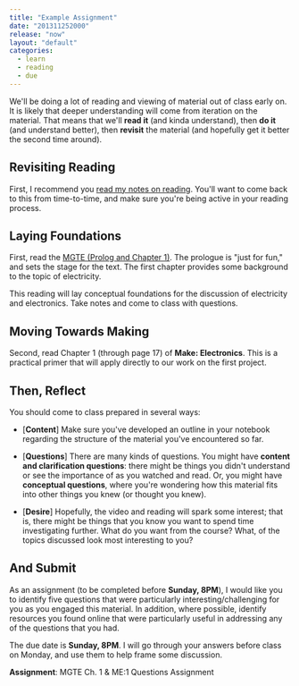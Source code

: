 ```yaml
---
title: "Example Assignment"
date: "201311252000"
release: "now"
layout: "default"
categories: 
  - learn
  - reading
  - due
---
```


We'll be doing a lot of reading and viewing of material out of class early on. It is likely that deeper understanding will come from iteration on the material. That means that we'll **read it** (and kinda understand), then **do it** (and understand better), then **revisit** the material (and hopefully get it better the second time around).

## Revisiting Reading

First, I recommend you [read my notes on reading]({{site.base}}/infra/how-to-read.html). You'll want to come back to this from time-to-time, and make sure you're being active in your reading process.

## Laying Foundations

First, read the [MGTE (Prolog and Chapter 1)](http://moodle2.berea.edu/course/view.php?id=2512#section-4). The prologue is "just for fun," and sets the stage for the text. The first chapter provides some background to the topic of electricity. 

This reading will lay conceptual foundations for the discussion of electricity and electronics. Take notes and come to class with questions.

## Moving Towards Making

Second, read Chapter 1 (through page 17) of **Make: Electronics**. This is a practical primer that will apply directly to our work on the first project.

## Then, Reflect

You should come to class prepared in several ways:

* [**Content**] Make sure you've developed an outline in your notebook regarding the structure of the material you've encountered so far. 

* [**Questions**] There are many kinds of questions. You might have **content and clarification questions**: there might be things you didn't understand or see the importance of as you watched and read. Or, you might have **conceptual questions**, where you're wondering how this material fits into other things you knew (or thought you knew). 

* [**Desire**] Hopefully, the video and reading will spark some interest; that is, there might be things that you know you want to spend time investigating further. What do you want from the course? What, of the topics discussed  look most interesting to you?

## And Submit

As an assignment (to be completed before **Sunday, 8PM**), I would like you to identify five questions that were particularly interesting/challenging for you as you engaged this material. In addition, where possible, identify resources you found online that were particularly useful in addressing any of the questions that you had. 

The due date is **Sunday, 8PM**. I will go through your answers before class on Monday, and use them to help frame some discussion.

**Assignment**: MGTE Ch. 1 & ME:1 Questions Assignment

